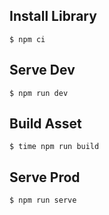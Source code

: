 ## Install Library

```
$ npm ci
```

## Serve Dev

```
$ npm run dev
```

## Build Asset

```
$ time npm run build
```

## Serve Prod

```
$ npm run serve
```
